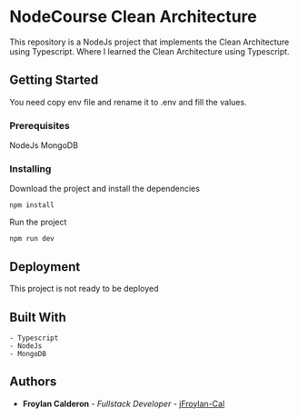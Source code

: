 # NodeCourse Clean Architecture

This repository is a NodeJs project that implements the Clean Architecture using Typescript.
Where I learned the Clean Architecture using Typescript.

## Getting Started

You need copy env file and rename it to .env and fill the values.

### Prerequisites

NodeJs
MongoDB


### Installing

Download the project and install the dependencies

```
npm install
```

Run the project

```
npm run dev
```

## Deployment

This project is not ready to be deployed

## Built With

    - Typescript
    - NodeJs
    - MongoDB

## Authors

* **Froylan Calderon** - *Fullstack Developer* - [jFroylan-Cal](https://github.com/jFroylan-Cal)
